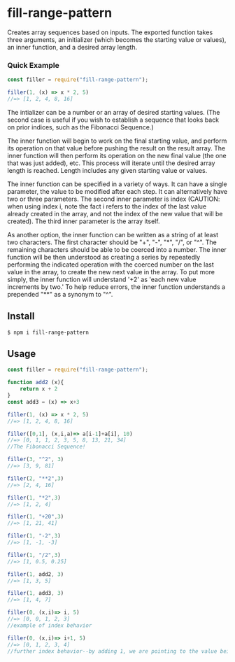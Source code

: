 # fill-range-pattern

Creates array sequences based on inputs. The exported function takes three arguments, an initializer (which becomes the starting value or values), an inner function, and a desired array length.

### Quick Example
```js
const filler = require("fill-range-pattern");

filler(1, (x) => x * 2, 5)
//=> [1, 2, 4, 8, 16]
```

The intializer can be a number or an array of desired starting values. (The second case is useful if you wish to establish a sequence that looks back on prior indices, such as the Fibonacci Sequence.)

The inner function will begin to work on the final starting value, and perform its operation on that value before pushing the result on the result array. The inner function will then perform its operation on the new final value (the one that was just added), etc. This process will iterate until the desired array length is reached. Length includes any given starting value or values.

The inner function can be specified in a variety of ways. It can have a single parameter, the value to be modified after each step. It can alternatively have two or three parameters. The second inner parameter is index (CAUTION: when using index i, note the fact i refers to the index of the last value already created in the array, and not the index of the new value that will be created). The third inner parameter is the array itself.

As another option, the inner function can be written as a string of at least two characters. The first character should be "+", "-", "*", "/", or "^". The remaining characters should be able to be coerced into a number. The inner function will be then understood as creating a series by repeatedly performing the indicated operation with the coerced number on the last value in the array, to create the new next value in the array. To put more simply, the inner function will understand '+2' as 'each new value increments by two.' To help reduce errors, the inner function understands a prepended "**" as a synonym to "^".

## Install

```
$ npm i fill-range-pattern
```

## Usage

```js
const filler = require("fill-range-pattern");

function add2 (x){
    return x + 2
}
const add3 = (x) => x+3

filler(1, (x) => x * 2, 5)
//=> [1, 2, 4, 8, 16]

filler([0,1], (x,i,a)=> a[i-1]+a[i], 10)
//=> [0, 1, 1, 2, 3, 5, 8, 13, 21, 34]
//The Fibonacci Sequence!

filler(3, "^2", 3)
//=> [3, 9, 81]

filler(2, "**2",3)
//=> [2, 4, 16]

filler(1, "*2",3)
//=> [1, 2, 4]

filler(1, "+20",3)
//=> [1, 21, 41]

filler(1, "-2",3)
//=> [1, -1, -3]

filler(1, "/2",3)
//=> [1, 0.5, 0.25]

filler(1, add2, 3)
//=> [1, 3, 5]

filler(1, add3, 3)
//=> [1, 4, 7]

filler(0, (x,i)=> i, 5)
//=> [0, 0, 1, 2, 3]
//example of index behavior

filler(0, (x,i)=> i+1, 5)
//=> [0, 1, 2, 3, 4]
//further index behavior--by adding 1, we are pointing to the value being created